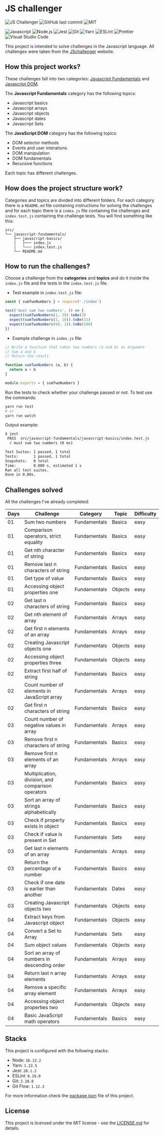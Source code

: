 # JS challenger

![JS Challenger](https://img.shields.io/badge/JefersonLucas-%20JS%20Challenger-yellow)
![GitHub last commit](https://img.shields.io/github/last-commit/JefersonLucas/js-challenger?style=flat)
![MIT](https://img.shields.io/github/license/JefersonLucas/js-challenger?style=flat)

![Javascript](https://img.shields.io/badge/-Javascript-21262d?fff&style=flat-square&logo=javascript)
![Node.js](https://img.shields.io/badge/-Node.js-21262d?style=flat-square&logo=node.js&logoColor=509941)
![Jest](https://img.shields.io/badge/-Jest-21262d?fff&style=flat-square&logo=jest&logoColor=c63d14)
![Git](https://img.shields.io/badge/-Git-21262d?fff&style=flat-square&logo=git)
![Yarn](https://img.shields.io/badge/-Yarn-21262d?fff&style=flat-square&logo=yarn)
![ESLint](https://img.shields.io/badge/-ESLint-21262d?fff&style=flat-square&logo=eSLint&logoColor=462fb9)
![Prettier](https://img.shields.io/badge/-Prettier-21262d?fff&style=flat-square&logo=prettier)
![Visual Studio Code](https://img.shields.io/badge/-Visual%20Studio%20Code-21262d?fff&style=flat-square&logo=visual-studio-code&logoColor=007ACC)

This project is intended to solve challenges in the Javascript language. All challenges were taken from the [JSchallenger](https://www.jschallenger.com/) website.

## How this project works?

These challenges fall into two categories: [Javascript Fundamentals](https://www.jschallenger.com/javascript-fundamentals) and [Javascript DOM](https://www.jschallenger.com/javascript-dom-exercises).

The **Javascript Fundamentals** category has the following topics:
- Javascript basics
- Javascript arrays
- Javascript objects
- Javascript dates
- Javascript Sets

The **JavaScript DOM** category has the following topics:
- DOM selector methods
- Events and user interations
- DOM manipulation
- DOM fundamentals
- Recursive functions

Each topic has different challenges.

## How does the project structure work?

Categories and topics are divided into different folders. For each category there is a `README.md` file containing instructions for solving the challenges and for each topic there is a `index.js` file containing the challenges and `index.test.js` containing the challenge tests. You will find something like this:

```
src/
└── javascript-fundamentals/
    ├── javascript-basics/
    |   ├─── index.js
    |   └─── index.test.js
    └── README.md
```

## How to run the challenges?

Choose a challenge from the **categories** and **topics** and do it inside the `index.js` file and the tests in the `index.test.js` file.

- Test example in `index.test.js` file:

```js
const { sumTwoNumbers } = require('./index')

test('must sum two numbers', () => {
  expect(sumTwoNumbers(1, 2)).toBe(3)
  expect(sumTwoNumbers(1, 10)).toBe(11)
  expect(sumTwoNumbers(99, 1)).toBe(100)
})
```

- Example challenge in `index.js` file:

```js
// Write a function that takes two numbers (a and b) as argument
// Sum a and b
// Return the result

function sumTwoNumbers (a, b) {
  return a + b
}

module.exports = { sumTwoNumbers }
```

Run the tests to check whether your challenge passed or not. To test use the commands:

```bash
yarn run test
# or
yarn run watch
```

Output example:

```bash
$ jest
 PASS  src/javascript-fundamentals/javascript-basics/index.test.js
  √ must sum two numbers (0 ms)

Test Suites: 1 passed, 1 total
Tests:       1 passed, 1 total
Snapshots:   0 total
Time:        0.000 s, estimated 1 s
Ran all test suites.
Done in 0.00s.
```

## Challenges solved

All the challenges I've already completed:

| Days | Challenge                                          | Category     | Topic   | Difficulty |
| ---- | -------------------------------------------------- | ------------ | ------- | ---------- |
| 01   | Sum two numbers                                    | Fundamentals | Basics  | easy       |
| 01   | Comparison operators, strict equality              | Fundamentals | Basics  | easy       |
| 01   | Get nth character of string                        | Fundamentals | Basics  | easy       |
| 01   | Remove last n characters of string                 | Fundamentals | Basics  | easy       |
| 01   | Get type of value                                  | Fundamentals | Basics  | easy       |
| 01   | Accessing object properties one                    | Fundamentals | Objects | easy       |
| 02   | Get last n characters of string                    | Fundamentals | Basics  | easy       |
| 02   | Get nth element of array                           | Fundamentals | Arrays  | easy       |
| 02   | Get first n elements of an array                   | Fundamentals | Arrays  | easy       |
| 02   | Creating Javascript objects one                    | Fundamentals | Objects | easy       |
| 02   | Accessing object properties three                  | Fundamentals | Objects | easy       |
| 02   | Extract first half of string                       | Fundamentals | Basics  | easy       |
| 02   | Count number of elements in JavaScript array       | Fundamentals | Arrays  | easy       |
| 02   | Get first n characters of string                   | Fundamentals | Basics  | easy       |
| 03   | Count number of negative values in array           | Fundamentals | Arrays  | easy       |
| 03   | Remove first n characters of string                | Fundamentals | Basics  | easy       |
| 03   | Remove first n elements of an array                | Fundamentals | Arrays  | easy       |
| 03   | Multiplication, division, and comparison operators | Fundamentals | Basics  | easy       |
| 03   | Sort an array of strings alphabetically            | Fundamentals | Basics  | easy       |
| 03   | Check if property exists in object                 | Fundamentals | Basics  | easy       |
| 03   | Check if value is present in Set                   | Fundamentals | Sets    | easy       |
| 03   | Get last n elements of an array                    | Fundamentals | Arrays  | easy       |
| 03   | Return the percentage of a number                  | Fundamentals | Basics  | easy       |
| 03   | Check if one date is earlier than another          | Fundamentals | Dates   | easy       |
| 03   | Creating Javascript objects two                    | Fundamentals | Objects | easy       |
| 04   | Extract keys from Javascript object                | Fundamentals | Objects | easy       |
| 04   | Convert a Set to Array                             | Fundamentals | Sets    | easy       |
| 04   | Sum object values                                  | Fundamentals | Objects | easy       |
| 04   | Sort an array of numbers in descending order       | Fundamentals | Arrays  | easy       |
| 04   | Return last n array elements                       | Fundamentals | Arrays  | easy       |
| 04   | Remove a specific array element                    | Fundamentals | Arrays  | easy       |
| 04   | Accessing object properties two                    | Fundamentals | Objects | easy       |
| 04   | Basic JavaScript math operators                    | Fundamentals | Basics  | easy       |

## Stacks

This project is configured with the following stacks:

- Node: `16.13.2`
- Yarn: `1.22.5`
- Jest: `28.1.2`
- ESLint: `8.19.0`
- Git: `2.28.0`
- Git Flow: `1.12.3`

For more information check the [package.json](https://github.com/JefersonLucas/js-challenger/blob/main/package.json) file of this project.

## License 

This project is licensed under the MIT license - see the [LICENSE.md](https://github.com/JefersonLucas/js-challenger/blob/main/LICENSE.md) for details.